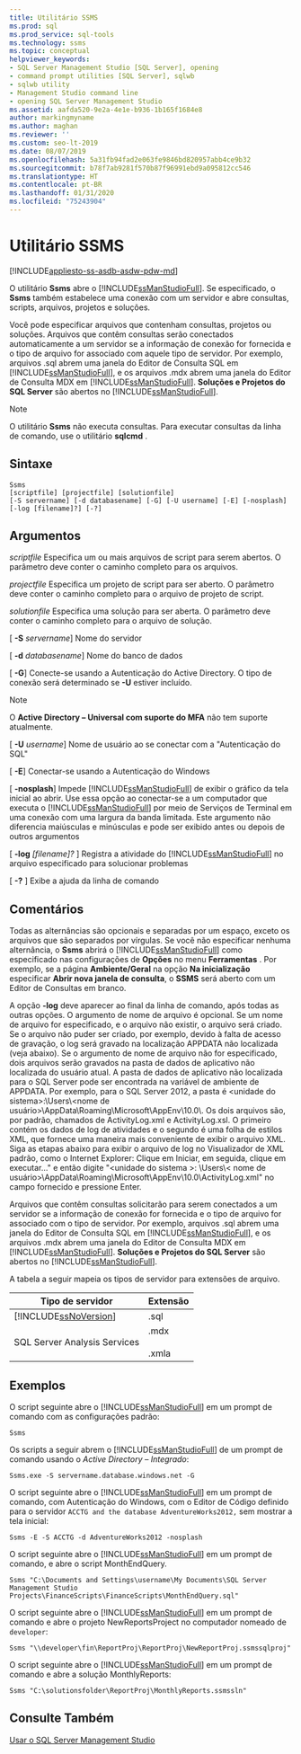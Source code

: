 ```yaml
---
title: Utilitário SSMS
ms.prod: sql
ms.prod_service: sql-tools
ms.technology: ssms
ms.topic: conceptual
helpviewer_keywords:
- SQL Server Management Studio [SQL Server], opening
- command prompt utilities [SQL Server], sqlwb
- sqlwb utility
- Management Studio command line
- opening SQL Server Management Studio
ms.assetid: aafda520-9e2a-4e1e-b936-1b165f1684e8
author: markingmyname
ms.author: maghan
ms.reviewer: ''
ms.custom: seo-lt-2019
ms.date: 08/07/2019
ms.openlocfilehash: 5a31fb94fad2e063fe9846bd820957abb4ce9b32
ms.sourcegitcommit: b78f7ab9281f570b87f96991ebd9a095812cc546
ms.translationtype: HT
ms.contentlocale: pt-BR
ms.lasthandoff: 01/31/2020
ms.locfileid: "75243904"
---
```

# <a name="ssms-utility"></a>Utilitário SSMS

[!INCLUDE[appliesto-ss-asdb-asdw-pdw-md](../includes/appliesto-ss-asdb-asdw-pdw-md.md)]

O utilitário **Ssms** abre o [!INCLUDE[ssManStudioFull](../includes/ssmanstudiofull-md.md)]. Se especificado, o **Ssms** também estabelece uma conexão com um servidor e abre consultas, scripts, arquivos, projetos e soluções.

Você pode especificar arquivos que contenham consultas, projetos ou soluções. Arquivos que contêm consultas serão conectados automaticamente a um servidor se a informação de conexão for fornecida e o tipo de arquivo for associado com aquele tipo de servidor. Por exemplo, arquivos .sql abrem uma janela do Editor de Consulta SQL em [!INCLUDE[ssManStudioFull](../includes/ssmanstudiofull-md.md)], e os arquivos .mdx abrem uma janela do Editor de Consulta MDX em [!INCLUDE[ssManStudioFull](../includes/ssmanstudiofull-md.md)]. **Soluções e Projetos do SQL Server** são abertos no [!INCLUDE[ssManStudioFull](../includes/ssmanstudiofull-md.md)]. 

> [!NOTE]
> O utilitário **Ssms** não executa consultas. Para executar consultas da linha de comando, use o utilitário **sqlcmd** . 
 
## <a name="syntax"></a>Sintaxe
 
 ```
 Ssms 
 [scriptfile] [projectfile] [solutionfile] 
 [-S servername] [-d databasename] [-G] [-U username] [-E] [-nosplash] [-log [filename]?] [-?] 
 ``` 
 
## <a name="arguments"></a>Argumentos

 *scriptfile* Especifica um ou mais arquivos de script para serem abertos. O parâmetro deve conter o caminho completo para os arquivos. 
 
 *projectfile* Especifica um projeto de script para ser aberto. O parâmetro deve conter o caminho completo para o arquivo de projeto de script. 
 
 *solutionfile* Especifica uma solução para ser aberta. O parâmetro deve conter o caminho completo para o arquivo de solução. 
 
[ **-S** _servername_] Nome do servidor
 
[ **-d** _databasename_] Nome do banco de dados

[ **-G**] Conecte-se usando a Autenticação do Active Directory. O tipo de conexão será determinado se **-U** estiver incluído.

> [!Note]
> O **Active Directory – Universal com suporte do MFA** não tem suporte atualmente.
 
[ **-U** _username_] Nome de usuário ao se conectar com a "Autenticação do SQL"
 
[ **-E**] Conectar-se usando a Autenticação do Windows
 
[ **-nosplash**] Impede [!INCLUDE[ssManStudioFull](../includes/ssmanstudiofull-md.md)] de exibir o gráfico da tela inicial ao abrir. Use essa opção ao conectar-se a um computador que executa o [!INCLUDE[ssManStudioFull](../includes/ssmanstudiofull-md.md)] por meio de Serviços de Terminal em uma conexão com uma largura da banda limitada. Este argumento não diferencia maiúsculas e minúsculas e pode ser exibido antes ou depois de outros argumentos
 
[ **-log** _[filename]?_ ] Registra a atividade do [!INCLUDE[ssManStudioFull](../includes/ssmanstudiofull-md.md)] no arquivo especificado para solucionar problemas
 
[ **-?** ] Exibe a ajuda da linha de comando

## <a name="remarks"></a>Comentários

Todas as alternâncias são opcionais e separadas por um espaço, exceto os arquivos que são separados por vírgulas. Se você não especificar nenhuma alternância, o **Ssms** abrirá o [!INCLUDE[ssManStudioFull](../includes/ssmanstudiofull-md.md)] como especificado nas configurações de **Opções** no menu **Ferramentas** . Por exemplo, se a página **Ambiente/Geral** na opção **Na inicialização** especificar **Abrir nova janela de consulta**, o **SSMS** será aberto com um Editor de Consultas em branco.
 
A opção **-log** deve aparecer ao final da linha de comando, após todas as outras opções. O argumento de nome de arquivo é opcional. Se um nome de arquivo for especificado, e o arquivo não existir, o arquivo será criado. Se o arquivo não puder ser criado, por exemplo, devido à falta de acesso de gravação, o log será gravado na localização APPDATA não localizada (veja abaixo). Se o argumento de nome de arquivo não for especificado, dois arquivos serão gravados na pasta de dados de aplicativo não localizada do usuário atual. A pasta de dados de aplicativo não localizada para o SQL Server pode ser encontrada na variável de ambiente de APPDATA. Por exemplo, para o SQL Server 2012, a pasta é \<unidade do sistema>:\Users\\<nome de usuário\>\AppData\Roaming\Microsoft\AppEnv\10.0\\. Os dois arquivos são, por padrão, chamados de ActivityLog.xml e ActivityLog.xsl. O primeiro contém os dados de log de atividades e o segundo é uma folha de estilos XML, que fornece uma maneira mais conveniente de exibir o arquivo XML. Siga as etapas abaixo para exibir o arquivo de log no Visualizador de XML padrão, como o Internet Explorer: Clique em Iniciar, em seguida, clique em executar…" e então digite "\<unidade do sistema >: \Users\\< nome de usuário\>\AppData\Roaming\Microsoft\AppEnv\10.0\ActivityLog.xml" no campo fornecido e pressione Enter.
 
Arquivos que contêm consultas solicitarão para serem conectados a um servidor se a informação de conexão for fornecida e o tipo de arquivo for associado com o tipo de servidor. Por exemplo, arquivos .sql abrem uma janela do Editor de Consulta SQL em [!INCLUDE[ssManStudioFull](../includes/ssmanstudiofull-md.md)], e os arquivos .mdx abrem uma janela do Editor de Consulta MDX em [!INCLUDE[ssManStudioFull](../includes/ssmanstudiofull-md.md)]. **Soluções e Projetos do SQL Server** são abertos no [!INCLUDE[ssManStudioFull](../includes/ssmanstudiofull-md.md)].

A tabela a seguir mapeia os tipos de servidor para extensões de arquivo.
 
|Tipo de servidor|Extensão| 
|-----------------|---------------| 
|[!INCLUDE[ssNoVersion](../includes/ssnoversion-md.md)]|.sql|
|SQL Server Analysis Services|.mdx<br /><br /> .xmla|

## <a name="examples"></a>Exemplos

O script seguinte abre o [!INCLUDE[ssManStudioFull](../includes/ssmanstudiofull-md.md)] em um prompt de comando com as configurações padrão:
 
 ```
 Ssms
 ```

Os scripts a seguir abrem o [!INCLUDE[ssManStudioFull](../includes/ssmanstudiofull-md.md)] de um prompt de comando usando o *Active Directory – Integrado*:
 
 ```
 Ssms.exe -S servername.database.windows.net -G
 ```

O script seguinte abre o [!INCLUDE[ssManStudioFull](../includes/ssmanstudiofull-md.md)] em um prompt de comando, com Autenticação do Windows, com o Editor de Código definido para o servidor `ACCTG and the database AdventureWorks2012,` sem mostrar a tela inicial:
 
 ```
 Ssms -E -S ACCTG -d AdventureWorks2012 -nosplash
 ```

 O script seguinte abre o [!INCLUDE[ssManStudioFull](../includes/ssmanstudiofull-md.md)] em um prompt de comando, e abre o script MonthEndQuery.
 
 ```
 Ssms "C:\Documents and Settings\username\My Documents\SQL Server Management Studio Projects\FinanceScripts\FinanceScripts\MonthEndQuery.sql"
 ```
 
 O script seguinte abre o [!INCLUDE[ssManStudioFull](../includes/ssmanstudiofull-md.md)] em um prompt de comando e abre o projeto NewReportsProject no computador nomeado de `developer`:
 
 ```
 Ssms "\\developer\fin\ReportProj\ReportProj\NewReportProj.ssmssqlproj"
 ```
 
 O script seguinte abre o [!INCLUDE[ssManStudioFull](../includes/ssmanstudiofull-md.md)] em um prompt de comando e abre a solução MonthlyReports: 

 ```
Ssms "C:\solutionsfolder\ReportProj\MonthlyReports.ssmssln"
 ```

## <a name="see-also"></a>Consulte Também

[Usar o SQL Server Management Studio](https://msdn.microsoft.com/library/f289e978-14ca-46ef-9e61-e1fe5fd593be)